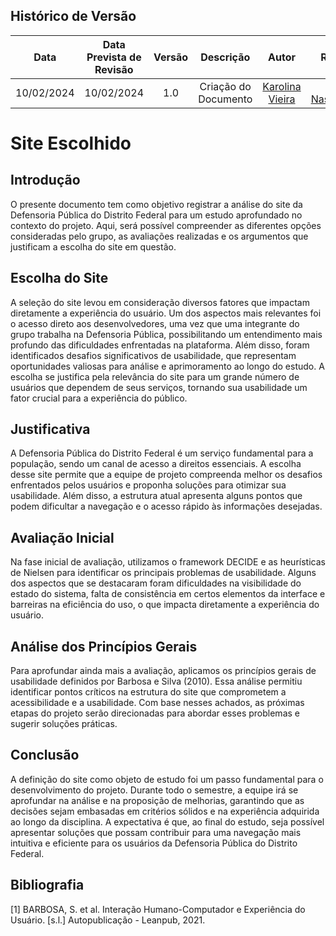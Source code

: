 ## Histórico de Versão

|    **Data**    | **Data Prevista de Revisão** | **Versão** |        **Descrição**        |                 **Autor**                 |                **Revisor**                 |
|:--------------:|:---------------------------:|:----------:|:---------------------------:|:-----------------------------------------:|:------------------------------------------:|
|  10/02/2024    |        10/02/2024          |    1.0     |     Criação do Documento     | [Karolina Vieira](https://github.com/Karolina91) |  [Paola Nascimento](https://github.com/paolaalim) |


# **Site Escolhido**

## Introdução

O presente documento tem como objetivo registrar a análise do site da Defensoria Pública do Distrito Federal para um estudo aprofundado no contexto do projeto. Aqui, será possível compreender as diferentes opções consideradas pelo grupo, as avaliações realizadas e os argumentos que justificam a escolha do site em questão.

## Escolha do Site

A seleção do site levou em consideração diversos fatores que impactam diretamente a experiência do usuário. Um dos aspectos mais relevantes foi o acesso direto aos desenvolvedores, uma vez que uma integrante do grupo trabalha na Defensoria Pública, possibilitando um entendimento mais profundo das dificuldades enfrentadas na plataforma. Além disso, foram identificados desafios significativos de usabilidade, que representam oportunidades valiosas para análise e aprimoramento ao longo do estudo. A escolha se justifica pela relevância do site para um grande número de usuários que dependem de seus serviços, tornando sua usabilidade um fator crucial para a experiência do público.

## Justificativa

A Defensoria Pública do Distrito Federal é um serviço fundamental para a população, sendo um canal de acesso a direitos essenciais. A escolha desse site permite que a equipe de projeto compreenda melhor os desafios enfrentados pelos usuários e proponha soluções para otimizar sua usabilidade. Além disso, a estrutura atual apresenta alguns pontos que podem dificultar a navegação e o acesso rápido às informações desejadas. 

## Avaliação Inicial

Na fase inicial de avaliação, utilizamos o framework DECIDE e as heurísticas de Nielsen para identificar os principais problemas de usabilidade. Alguns dos aspectos que se destacaram foram dificuldades na visibilidade do estado do sistema, falta de consistência em certos elementos da interface e barreiras na eficiência do uso, o que impacta diretamente a experiência do usuário. 

## Análise dos Princípios Gerais

Para aprofundar ainda mais a avaliação, aplicamos os princípios gerais de usabilidade definidos por Barbosa e Silva (2010). Essa análise permitiu identificar pontos críticos na estrutura do site que comprometem a acessibilidade e a usabilidade. Com base nesses achados, as próximas etapas do projeto serão direcionadas para abordar esses problemas e sugerir soluções práticas.

## Conclusão

A definição do site como objeto de estudo foi um passo fundamental para o desenvolvimento do projeto. Durante todo o semestre, a equipe irá se aprofundar na análise e na proposição de melhorias, garantindo que as decisões sejam embasadas em critérios sólidos e na experiência adquirida ao longo da disciplina. A expectativa é que, ao final do estudo, seja possível apresentar soluções que possam contribuir para uma navegação mais intuitiva e eficiente para os usuários da Defensoria Pública do Distrito Federal.


## Bibliografia

[1] BARBOSA, S. et al. Interação Humano-Computador e Experiência do Usuário. [s.l.] Autopublicação - Leanpub, 2021.